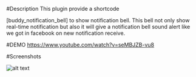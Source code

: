 #Description
This plugin provide a shortcode

[buddy_notification_bell]
to show notification bell.
This bell not only show real-time notification but also it will give a notification bell sound alert like we got in facebook on new notification receive.

#DEMO
https://www.youtube.com/watch?v=seMBJZB-vu8

#Screenshots

![alt text](https://ps.w.org/buddy-notification-bell/assets/screenshot-1.png?rev=1708180)
